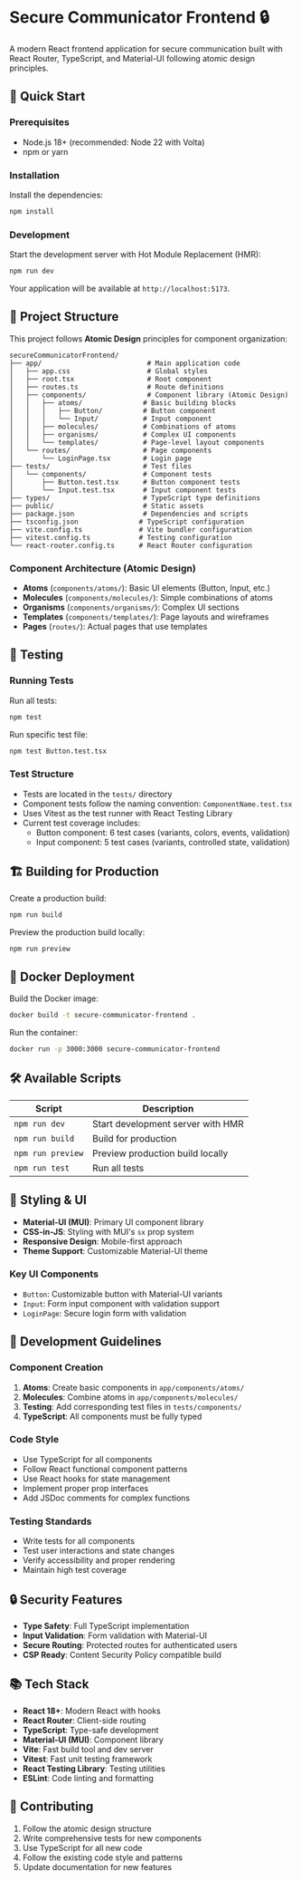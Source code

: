 # Secure Communicator Frontend 🔒

A modern React frontend application for secure communication built with React Router, TypeScript, and Material-UI following atomic design principles.

## 🚀 Quick Start

### Prerequisites
- Node.js 18+ (recommended: Node 22 with Volta)
- npm or yarn

### Installation

Install the dependencies:

```bash
npm install
```

### Development

Start the development server with Hot Module Replacement (HMR):

```bash
npm run dev
```

Your application will be available at `http://localhost:5173`.

## 📂 Project Structure

This project follows **Atomic Design** principles for component organization:

```
secureCommunicatorFrontend/
├── app/                          # Main application code
│   ├── app.css                   # Global styles
│   ├── root.tsx                  # Root component
│   ├── routes.ts                 # Route definitions
│   ├── components/               # Component library (Atomic Design)
│   │   ├── atoms/               # Basic building blocks
│   │   │   ├── Button/          # Button component
│   │   │   └── Input/           # Input component
│   │   ├── molecules/           # Combinations of atoms
│   │   ├── organisms/           # Complex UI components
│   │   └── templates/           # Page-level layout components
│   └── routes/                  # Page components
│       └── LoginPage.tsx        # Login page
├── tests/                       # Test files
│   └── components/              # Component tests
│       ├── Button.test.tsx      # Button component tests
│       └── Input.test.tsx       # Input component tests
├── types/                       # TypeScript type definitions
├── public/                      # Static assets
├── package.json                 # Dependencies and scripts
├── tsconfig.json               # TypeScript configuration
├── vite.config.ts              # Vite bundler configuration
├── vitest.config.ts            # Testing configuration
└── react-router.config.ts      # React Router configuration
```

### Component Architecture (Atomic Design)

- **Atoms** (`components/atoms/`): Basic UI elements (Button, Input, etc.)
- **Molecules** (`components/molecules/`): Simple combinations of atoms
- **Organisms** (`components/organisms/`): Complex UI sections
- **Templates** (`components/templates/`): Page layouts and wireframes
- **Pages** (`routes/`): Actual pages that use templates

## 🧪 Testing

### Running Tests

Run all tests:
```bash
npm test
```

Run specific test file:
```bash
npm test Button.test.tsx
```

### Test Structure

- Tests are located in the `tests/` directory
- Component tests follow the naming convention: `ComponentName.test.tsx`
- Uses Vitest as the test runner with React Testing Library
- Current test coverage includes:
  - Button component: 6 test cases (variants, colors, events, validation)
  - Input component: 5 test cases (variants, controlled state, validation)

## 🏗️ Building for Production

Create a production build:

```bash
npm run build
```

Preview the production build locally:

```bash
npm run preview
```

## 🐳 Docker Deployment

Build the Docker image:
```bash
docker build -t secure-communicator-frontend .
```

Run the container:
```bash
docker run -p 3000:3000 secure-communicator-frontend
```

## 🛠️ Available Scripts

| Script | Description |
|--------|-------------|
| `npm run dev` | Start development server with HMR |
| `npm run build` | Build for production |
| `npm run preview` | Preview production build locally |
| `npm run test` | Run all tests |

## 🎨 Styling & UI

- **Material-UI (MUI)**: Primary UI component library
- **CSS-in-JS**: Styling with MUI's `sx` prop system
- **Responsive Design**: Mobile-first approach
- **Theme Support**: Customizable Material-UI theme

### Key UI Components

- `Button`: Customizable button with Material-UI variants
- `Input`: Form input component with validation support
- `LoginPage`: Secure login form with validation

## 🔧 Development Guidelines

### Component Creation

1. **Atoms**: Create basic components in `app/components/atoms/`
2. **Molecules**: Combine atoms in `app/components/molecules/`
3. **Testing**: Add corresponding test files in `tests/components/`
4. **TypeScript**: All components must be fully typed

### Code Style

- Use TypeScript for all components
- Follow React functional component patterns
- Use React hooks for state management
- Implement proper prop interfaces
- Add JSDoc comments for complex functions

### Testing Standards

- Write tests for all components
- Test user interactions and state changes
- Verify accessibility and proper rendering
- Maintain high test coverage

## 🔒 Security Features

- **Type Safety**: Full TypeScript implementation
- **Input Validation**: Form validation with Material-UI
- **Secure Routing**: Protected routes for authenticated users
- **CSP Ready**: Content Security Policy compatible build

## 📚 Tech Stack

- **React 18+**: Modern React with hooks
- **React Router**: Client-side routing
- **TypeScript**: Type-safe development
- **Material-UI (MUI)**: Component library
- **Vite**: Fast build tool and dev server
- **Vitest**: Fast unit testing framework
- **React Testing Library**: Testing utilities
- **ESLint**: Code linting and formatting

## 🤝 Contributing

1. Follow the atomic design structure
2. Write comprehensive tests for new components
3. Use TypeScript for all new code
4. Follow the existing code style and patterns
5. Update documentation for new features
